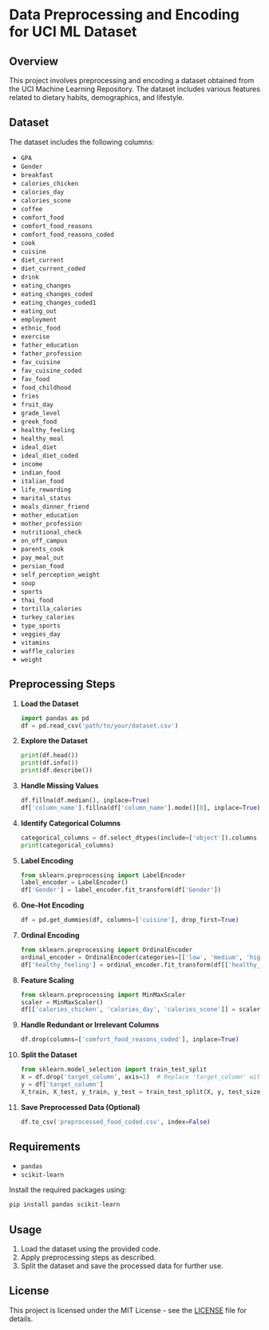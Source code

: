 # Data Preprocessing and Encoding for UCI ML Dataset

## Overview

This project involves preprocessing and encoding a dataset obtained from the UCI Machine Learning Repository. The dataset includes various features related to dietary habits, demographics, and lifestyle.

## Dataset

The dataset includes the following columns:
- `GPA`
- `Gender`
- `breakfast`
- `calories_chicken`
- `calories_day`
- `calories_scone`
- `coffee`
- `comfort_food`
- `comfort_food_reasons`
- `comfort_food_reasons_coded`
- `cook`
- `cuisine`
- `diet_current`
- `diet_current_coded`
- `drink`
- `eating_changes`
- `eating_changes_coded`
- `eating_changes_coded1`
- `eating_out`
- `employment`
- `ethnic_food`
- `exercise`
- `father_education`
- `father_profession`
- `fav_cuisine`
- `fav_cuisine_coded`
- `fav_food`
- `food_childhood`
- `fries`
- `fruit_day`
- `grade_level`
- `greek_food`
- `healthy_feeling`
- `healthy_meal`
- `ideal_diet`
- `ideal_diet_coded`
- `income`
- `indian_food`
- `italian_food`
- `life_rewarding`
- `marital_status`
- `meals_dinner_friend`
- `mother_education`
- `mother_profession`
- `nutritional_check`
- `on_off_campus`
- `parents_cook`
- `pay_meal_out`
- `persian_food`
- `self_perception_weight`
- `soup`
- `sports`
- `thai_food`
- `tortilla_calories`
- `turkey_calories`
- `type_sports`
- `veggies_day`
- `vitamins`
- `waffle_calories`
- `weight`

## Preprocessing Steps

1. **Load the Dataset**
   ```python
   import pandas as pd
   df = pd.read_csv('path/to/your/dataset.csv')
   ```

2. **Explore the Dataset**
   ```python
   print(df.head())
   print(df.info())
   print(df.describe())
   ```

3. **Handle Missing Values**
   ```python
   df.fillna(df.median(), inplace=True)
   df['column_name'].fillna(df['column_name'].mode()[0], inplace=True)
   ```

4. **Identify Categorical Columns**
   ```python
   categorical_columns = df.select_dtypes(include=['object']).columns
   print(categorical_columns)
   ```

5. **Label Encoding**
   ```python
   from sklearn.preprocessing import LabelEncoder
   label_encoder = LabelEncoder()
   df['Gender'] = label_encoder.fit_transform(df['Gender'])
   ```

6. **One-Hot Encoding**
   ```python
   df = pd.get_dummies(df, columns=['cuisine'], drop_first=True)
   ```

7. **Ordinal Encoding**
   ```python
   from sklearn.preprocessing import OrdinalEncoder
   ordinal_encoder = OrdinalEncoder(categories=[['low', 'medium', 'high']])
   df['healthy_feeling'] = ordinal_encoder.fit_transform(df[['healthy_feeling']])
   ```

8. **Feature Scaling**
   ```python
   from sklearn.preprocessing import MinMaxScaler
   scaler = MinMaxScaler()
   df[['calories_chicken', 'calories_day', 'calories_scone']] = scaler.fit_transform(df[['calories_chicken', 'calories_day', 'calories_scone']])
   ```

9. **Handle Redundant or Irrelevant Columns**
   ```python
   df.drop(columns=['comfort_food_reasons_coded'], inplace=True)
   ```

10. **Split the Dataset**
    ```python
    from sklearn.model_selection import train_test_split
    X = df.drop('target_column', axis=1)  # Replace 'target_column' with the actual target
    y = df['target_column']
    X_train, X_test, y_train, y_test = train_test_split(X, y, test_size=0.2, random_state=42)
    ```

11. **Save Preprocessed Data (Optional)**
    ```python
    df.to_csv('preprocessed_food_coded.csv', index=False)
    ```

## Requirements

- `pandas`
- `scikit-learn`

Install the required packages using:

```bash
pip install pandas scikit-learn
```

## Usage

1. Load the dataset using the provided code.
2. Apply preprocessing steps as described.
3. Split the dataset and save the processed data for further use.

## License

This project is licensed under the MIT License - see the [LICENSE](LICENSE) file for details.
